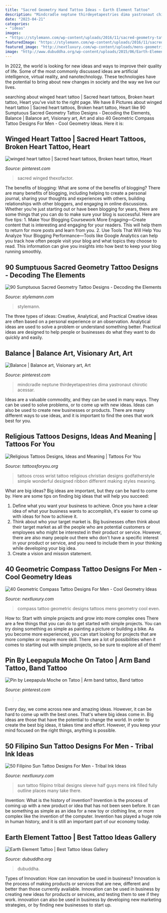 ```yaml
---
title: "Sacred Geometry Hand Tattoo Ideas ~ Earth Element Tattoo"
description: "Mindcradle neptune thirdeyetapestries dima yastronaut chirotic acessar"
date: "2023-04-21"
categories:
- "ideas"
images:
- "https://stylemann.com/wp-content/uploads/2016/11/sacred-geometry-tattoo-35.jpg"
featuredImage: "https://stylemann.com/wp-content/uploads/2016/11/sacred-geometry-tattoo-35.jpg"
featured_image: "http://nextluxury.com/wp-content/uploads/mens-geometric-compass-tattoo-design-ideas.jpg"
image: "http://www.dubuddha.org/wp-content/uploads/2015/06/Earth-Element-Tattoo-by-Cstdvts-510x510.jpg"
---
```



In 2022, the world is looking for new ideas and ways to improve their quality of life. Some of the most commonly discussed ideas are artificial intelligence, virtual reality, and nanotechnology. These technologies have the potential to bring about new changes in society and the way we live our lives.

	

		
searching about winged heart tattoo | Sacred heart tattoos, Broken heart tattoo, Heart you've visit to the right page. We have 8 Pictures about winged heart tattoo | Sacred heart tattoos, Broken heart tattoo, Heart like 90 Sumptuous Sacred Geometry Tattoo Designs - Decoding the Elements, Balance | Balance art, Visionary art, Art and also 40 Geometric Compass Tattoo Designs For Men - Cool Geometry Ideas. Here it is:
		
    
## Winged Heart Tattoo | Sacred Heart Tattoos, Broken Heart Tattoo, Heart

<img loading=lazy src="https://i.pinimg.com/736x/88/bb/1a/88bb1a11b9666770c138c19c75311db6.jpg" onerror="this.onerror=null;this.src='https://tse1.mm.bing.net/th?id=OIP.MDwS09HjGFSobAFAVHW0XQHaHd&amp;pid=15.1';" alt="winged heart tattoo | Sacred heart tattoos, Broken heart tattoo, Heart">

_Source: pinterest.com_

>sacred winged thexofactor. 

	

The benefits of blogging: What are some of the benefits of blogging?
There are many benefits of blogging, including helping to create a personal journal, sharing your thoughts and experiences with others, building relationships with other bloggers, and engaging in online discussions. Whether you’re just starting out or have been blogging for years, there are some things that you can do to make sure your blog is successful. Here are five tips: 1. Make Your Blogging Coursework More Engaging—Create content that is interesting and engaging for your readers. This will help them to return for more posts and learn from you.
2. Use Tools That Will Help You Analyze Your Blogging Performance—Tools like Google Analytics can help you track how often people visit your blog and what topics they choose to read. This information can give you insights into how best to keep your blog running smoothly.


    
## 90 Sumptuous Sacred Geometry Tattoo Designs - Decoding The Elements

<img loading=lazy src="https://stylemann.com/wp-content/uploads/2016/11/sacred-geometry-tattoo-35.jpg" onerror="this.onerror=null;this.src='https://tse4.mm.bing.net/th?id=OIP.9c7uUt0krZZMWVDpoGfPUAHaHa&amp;pid=15.1';" alt="90 Sumptuous Sacred Geometry Tattoo Designs - Decoding the Elements">

_Source: stylemann.com_

>stylemann. 

	

The three types of ideas: Creative, Analytical, and Practical
Creative ideas are often based on a personal experience or an observation. Analytical ideas are used to solve a problem or understand something better. Practical ideas are designed to help people or businesses do what they want to do quickly and easily.

    
## Balance | Balance Art, Visionary Art, Art

<img loading=lazy src="https://i.pinimg.com/736x/20/04/f3/2004f3c052fb4557b093ef06cfcc423d.jpg" onerror="this.onerror=null;this.src='https://tse4.mm.bing.net/th?id=OIP.Kd8BQb-X0pYKbS7fk8x8CQHaLG&amp;pid=15.1';" alt="Balance | Balance art, Visionary art, Art">

_Source: pinterest.com_

>mindcradle neptune thirdeyetapestries dima yastronaut chirotic acessar. 

	

Ideas are a valuable commodity, and they can be used in many ways. They can be used to solve problems, or to come up with new ideas. Ideas can also be used to create new businesses or products. There are many different ways to use ideas, and it is important to find the ones that work best for you.

    
## Religious Tattoos Designs, Ideas And Meaning | Tattoos For You

<img loading=lazy src="https://www.tattoosforyou.org/wp-content/uploads/2013/09/Religious-Tattoos-Wrist.jpg" onerror="this.onerror=null;this.src='https://tse4.mm.bing.net/th?id=OIP.yW-GnNj_nseLsb_RW-535gHaJ6&amp;pid=15.1';" alt="Religious Tattoos Designs, Ideas and Meaning | Tattoos For You">

_Source: tattoosforyou.org_

>tattoos cross wrist tattoo religious christian designs godfatherstyle simple wonderful designed ribbon different making styles meaning. 

	

What are big ideas?
Big ideas are important, but they can be hard to come by. Here are some tips on finding big ideas that will help you succeed: 
1. Define what you want your business to achieve. Once you have a clear idea of what your business wants to accomplish, it's easier to come up with ideas for how to achieve it. 
2. Think about who your target market is. Big businesses often think about their target market as all the people who are potential customers or employees who might be interested in their product or service. However, there are also many people out there who don't have a specific interest in your product or service, and you need to include them in your thinking while developing your big idea. 
3. Create a vision and mission statement.

    
## 40 Geometric Compass Tattoo Designs For Men - Cool Geometry Ideas

<img loading=lazy src="http://nextluxury.com/wp-content/uploads/mens-geometric-compass-tattoo-design-ideas.jpg" onerror="this.onerror=null;this.src='https://tse3.mm.bing.net/th?id=OIP.Btt4C_JdcQiWGdAq9-Sm8wHaHa&amp;pid=15.1';" alt="40 Geometric Compass Tattoo Designs For Men - Cool Geometry Ideas">

_Source: nextluxury.com_

>compass tattoo geometric designs tattoos mens geometry cool even. 

	

How to: Start with simple projects and grow into more complex ones
There are a few things that you can do to get started with simple projects. You can try doing something as simple as painting a picture or building a bike. As you become more experienced, you can start looking for projects that are more complex or require more skill. There are a lot of possibilities when it comes to starting out with simple projects, so be sure to explore all of them!

    
## Pin By Leepapula Moche On Tatoo | Arm Band Tattoo, Band Tattoo

<img loading=lazy src="https://i.pinimg.com/originals/10/00/f9/1000f92bdfff800b0bacf87e25d92fc1.jpg" onerror="this.onerror=null;this.src='https://tse4.mm.bing.net/th?id=OIP.GLzNm9Kcgu6lEAsk2r1GTQHaJ4&amp;pid=15.1';" alt="Pin by Leepapula Moche on Tatoo | Arm band tattoo, Band tattoo">

_Source: pinterest.com_

>. 

	

Every day, we come across new and amazing ideas. However, it can be hard to come up with the best ones. That's where big ideas come in. Big ideas are those that have the potential to change the world. In order to create the best big ideas, it takes time and effort. However, if you keep your mind focused on the right things, anything is possible.

    
## 50 Filipino Sun Tattoo Designs For Men - Tribal Ink Ideas

<img loading=lazy src="http://nextluxury.com/wp-content/uploads/filipino-sun-tribal-half-sleeve-tattoo-ideas-on-guys.jpg" onerror="this.onerror=null;this.src='https://tse1.mm.bing.net/th?id=OIP.6SbwCVxKxOYypifCuqp2vAHaHa&amp;pid=15.1';" alt="50 Filipino Sun Tattoo Designs For Men - Tribal Ink Ideas">

_Source: nextluxury.com_

>sun tattoo filipino tribal designs sleeve half guys mens ink filled fully outline places many take there. 

	

Invention: What is the history of invention?
Invention is the process of coming up with a new product or idea that has not been seen before. It can be something as simple as an idea for a new toy or clothing line, or more complex like the invention of the computer. Invention has played a huge role in human history, and it is still an important part of our economy today.

    
## Earth Element Tattoo | Best Tattoo Ideas Gallery

<img loading=lazy src="http://www.dubuddha.org/wp-content/uploads/2015/06/Earth-Element-Tattoo-by-Cstdvts-510x510.jpg" onerror="this.onerror=null;this.src='https://tse3.mm.bing.net/th?id=OIP.xfd1-5niU4APUViHA5d2SwHaHa&amp;pid=15.1';" alt="Earth Element Tattoo | Best Tattoo Ideas Gallery">

_Source: dubuddha.org_

>dubuddha. 

	

Types of Innovation: How can innovation be used in business?
Innovation is the process of making products or services that are new, different and better than those currently available. Innovation can be used in business by creating new ideas for products or services, and testing them to see if they work. innovation can also be used in business by developing new marketing strategies, or by finding new businesses to start up.

